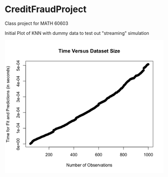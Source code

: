 # CreditFraudProject
Class project for MATH 60603

Initial Plot of KNN with dummy data to test out "streaming" simulation

![knnplot](https://github.com/NorinaSun/CreditFraudProject/blob/main/Rplot.png?raw=true)
